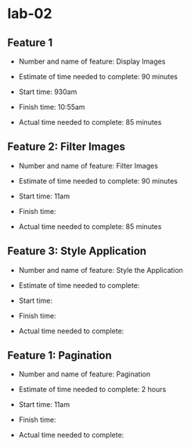 # lab-02

## Feature 1
* Number and name of feature: Display Images

* Estimate of time needed to complete: 90 minutes

* Start time: 930am

* Finish time: 10:55am

* Actual time needed to complete: 85 minutes

## Feature 2: Filter Images
* Number and name of feature: Filter Images

* Estimate of time needed to complete: 90 minutes

* Start time: 11am

* Finish time: 

* Actual time needed to complete: 85 minutes

## Feature 3: Style Application
* Number and name of feature: Style the Application

* Estimate of time needed to complete: 

* Start time: 

* Finish time: 

* Actual time needed to complete: 

## Feature 1: Pagination
* Number and name of feature: Pagination

* Estimate of time needed to complete: 2 hours

* Start time: 11am

* Finish time: 

* Actual time needed to complete: 

